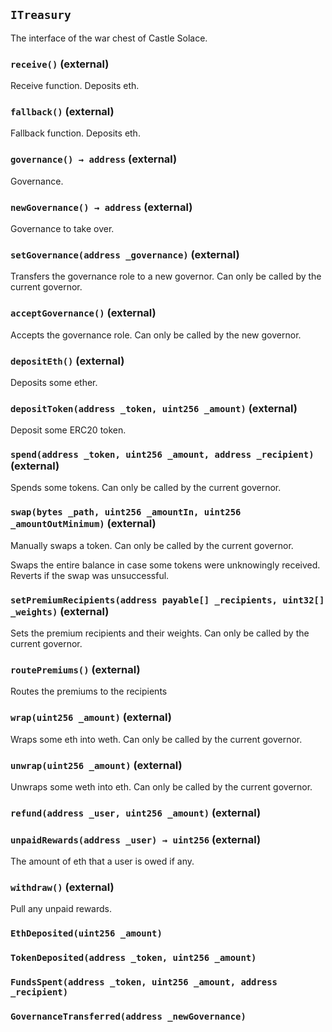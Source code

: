 ## `ITreasury`

The interface of the war chest of Castle Solace.




### `receive()` (external)

Receive function. Deposits eth.



### `fallback()` (external)

Fallback function. Deposits eth.



### `governance() → address` (external)

Governance.



### `newGovernance() → address` (external)

Governance to take over.



### `setGovernance(address _governance)` (external)

Transfers the governance role to a new governor.
Can only be called by the current governor.




### `acceptGovernance()` (external)

Accepts the governance role.
Can only be called by the new governor.



### `depositEth()` (external)

Deposits some ether.



### `depositToken(address _token, uint256 _amount)` (external)

Deposit some ERC20 token.




### `spend(address _token, uint256 _amount, address _recipient)` (external)

Spends some tokens.
Can only be called by the current governor.




### `swap(bytes _path, uint256 _amountIn, uint256 _amountOutMinimum)` (external)

Manually swaps a token.
Can only be called by the current governor.


Swaps the entire balance in case some tokens were unknowingly received.
Reverts if the swap was unsuccessful.


### `setPremiumRecipients(address payable[] _recipients, uint32[] _weights)` (external)

Sets the premium recipients and their weights.
Can only be called by the current governor.




### `routePremiums()` (external)

Routes the premiums to the recipients



### `wrap(uint256 _amount)` (external)

Wraps some eth into weth.
Can only be called by the current governor.




### `unwrap(uint256 _amount)` (external)

Unwraps some weth into eth.
Can only be called by the current governor.




### `refund(address _user, uint256 _amount)` (external)





### `unpaidRewards(address _user) → uint256` (external)

The amount of eth that a user is owed if any.




### `withdraw()` (external)

Pull any unpaid rewards.




### `EthDeposited(uint256 _amount)`





### `TokenDeposited(address _token, uint256 _amount)`





### `FundsSpent(address _token, uint256 _amount, address _recipient)`





### `GovernanceTransferred(address _newGovernance)`





